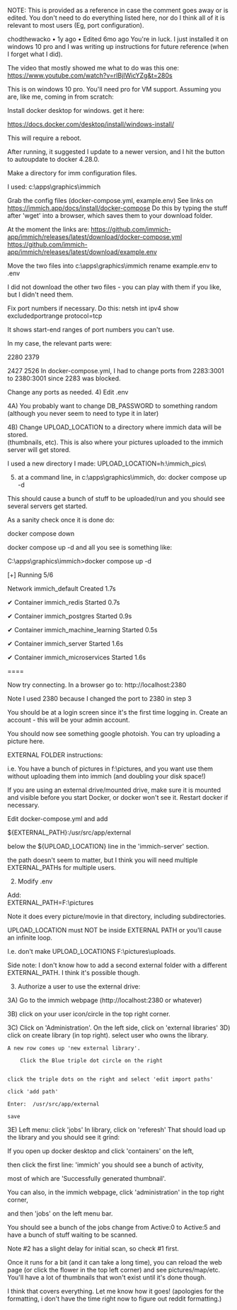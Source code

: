 NOTE: This is provided as a reference in case the comment goes away or is edited. You don't need to do everything listed here, nor do I think all of it is relevant to most users (Eg, port configuration).


chodthewacko
•
1y ago
•
Edited 6mo ago
You're in luck. I just installed it on windows 10 pro and I was writing up instructions for future reference (when I forget what I did).

The video that mostly showed me what to do was this one: https://www.youtube.com/watch?v=rIBjIWicYZg&t=280s

This is on windows 10 pro. You'll need pro for VM support. Assuming you are, like me, coming in from scratch:

Install docker desktop for windows. get it here:

https://docs.docker.com/desktop/install/windows-install/

This will require a reboot.

After running, it suggested I update to a newer version, and I hit the button to autoupdate to docker 4.28.0.

Make a directory for imm configuration files.

I used: c:\apps\graphics\immich

Grab the config files (docker-compose.yml, example.env) See links on https://immich.app/docs/install/docker-compose Do this by typing the stuff after 'wget' into a browser, which saves them to your download folder.

At the moment the links are: https://github.com/immich-app/immich/releases/latest/download/docker-compose.yml https://github.com/immich-app/immich/releases/latest/download/example.env

Move the two files into c:\apps\graphics\immich rename example.env to .env

I did not download the other two files - you can play with them if you like, but I didn't need them.

Fix port numbers if necessary. Do this:
netsh int ipv4 show excludedportrange protocol=tcp

It shows start-end ranges of port numbers you can't use.

In my case, the relevant parts were:

  2280        2379

  2427        2526
In docker-compose.yml, I had to change ports from 2283:3001 to 2380:3001 since 2283 was blocked.

 Change any ports as needed.
4) Edit .env

 4A) You probably want to change DB_PASSWORD to something random 
(although you never seem to need to type it in later)

4B)  Change UPLOAD_LOCATION to a directory where immich data will be stored.   
(thumbnails, etc). This is also where your pictures uploaded to the immich server will get stored.

I used a new directory I made: UPLOAD_LOCATION=h:\immich_pics\

5) at a command line, in c:\apps\graphics\immich, do: docker compose up -d

This should cause a bunch of stuff to be uploaded/run and you should see several servers get started.

As a sanity check once it is done do:

docker compose down

docker compose up -d
and all you see is something like:

C:\apps\graphics\immich>docker compose up -d

[+] Running 5/6

Network immich_default Created 1.7s

✔ Container immich_redis Started 0.7s

✔ Container immich_postgres Started 0.9s

✔ Container immich_machine_learning Started 0.5s

✔ Container immich_server Started 1.6s

✔ Container immich_microservices Started 1.6s

====

Now try connecting. In a browser go to: http://localhost:2380

Note I used 2380 because I changed the port to 2380 in step 3

You should be at a login screen since it's the first time logging in. Create an account - this will be your admin account.

You should now see something google photoish. You can try uploading a picture here.

EXTERNAL FOLDER instructions:

i.e. You have a bunch of pictures in f:\pictures, and you want use them without uploading them into immich (and doubling your disk space!)

If you are using an external drive/mounted drive, make sure it is mounted and visible before you start Docker, or docker won't see it. Restart docker if necessary.

Edit docker-compose.yml and add

${EXTERNAL_PATH}:/usr/src/app/external

below the ${UPLOAD_LOCATION} line in the 'immich-server' section.

the path doesn't seem to matter, but I think you will need multiple EXTERNAL_PATHs for multiple users.

2) Modify .env

  Add:  
EXTERNAL_PATH=F:\pictures

Note it does every picture/movie in that directory, including subdirectories.

UPLOAD_LOCATION must NOT be inside EXTERNAL PATH or you'll cause an infinite loop.

I.e. don't make UPLOAD_LOCATIONS F:\pictures\uploads.

Side note: I don't know how to add a second external folder with a different EXTERNAL_PATH. I think it's possible though.

3) Authorize a user to use the external drive:

3A) Go to the immich webpage (http://localhost:2380 or whatever)

3B) click on your user icon/circle in the top right corner.

3C) Click on 'Administration'.  On the left side, click on 'external libraries'
    3D)  click on create library (in top right).  select user who owns the library.

	A new row comes up 'new external library'.  

        Click the Blue triple dot circle on the right


	click the triple dots on the right and select 'edit import paths'

	click 'add path'

	Enter:  /usr/src/app/external

	save

3E)  Left menu:  click 'jobs'
           In library, click on 'referesh'
That should load up the library and you should see it grind:

If you open up docker desktop and click 'containers' on the left,

then click the first line: 'immich' you should see a bunch of activity,

most of which are 'Successfully generated thumbnail'.

You can also, in the immich webpage, click 'administration' in the top right corner,

and then 'jobs' on the left menu bar.

You should see a bunch of the jobs change from Active:0 to Active:5 and have a bunch of stuff waiting to be scanned.

Note #2 has a slight delay for initial scan, so check #1 first.

Once it runs for a bit (and it can take a long time), you can reload the web page (or click the flower in the top left corner) and see pictures/map/etc. You'll have a lot of thumbnails that won't exist until it's done though.

I think that covers everything. Let me know how it goes! (apologies for the formatting, i don't have the time right now to figure out reddit formatting.)
